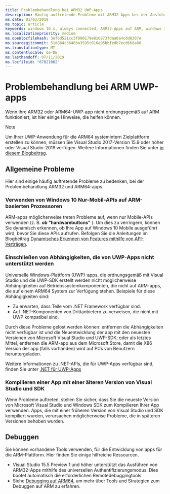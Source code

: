 ```yaml
---
title: Problembehandlung bei ARM32 UWP-Apps
description: Häufig auftretende Probleme mit ARM32-Apps bei der Ausführung auf ARM, und wie diese Probleme behoben werden können.
ms.date: 01/03/2019
ms.topic: article
keywords: windows 10 s, always connected, ARM32-Apps auf ARM, windows 10 auf ARM, problembehandlung
ms.localizationpriority: medium
ms.openlocfilehash: 3ef6d521cc3f090179e816873fdaa0a4cdd8307e
ms.sourcegitcommit: 51d884c3646ba3595c016e95bbfedb7ecd668a88
ms.translationtype: MT
ms.contentlocale: de-DE
ms.lasthandoff: 07/11/2019
ms.locfileid: "67821062"
---
```

# <a name="troubleshooting-arm-uwp-apps"></a>Problembehandlung bei ARM UWP-apps

Wenn Ihre ARM32 oder ARM64-UWP-app nicht ordnungsgemäß auf ARM funktioniert, ist hier einige Hinweise, die helfen können.

>[!NOTE]
> Um Ihrer UWP-Anwendung für die ARM64 systemintern Zielplattform erstellen zu können, müssen Sie Visual Studio 2017-Version 15.9 oder höher oder Visual Studio-2019 verfügen. Weitere Informationen finden Sie unter [in diesem Blogbeitrag](https://blogs.windows.com/buildingapps/2018/11/15/official-support-for-windows-10-on-arm-development).


## <a name="common-issues"></a>Allgemeine Probleme
Hier sind einige häufig auftretende Probleme zu bedenken, bei der Problembehandlung ARM32 und ARM64-apps.

### <a name="using-windows-10-mobile-only-apis-on-arm-based-processors"></a>Verwenden von Windows 10 Nur-Mobil-APIs auf ARM-basierten Prozessoren
ARM-apps möglicherweise treten Probleme auf, wenn nur Mobile-APIs verwenden (z. B. **ob "hardwarebuttons"** ). Um dies zu verringern, können Sie dynamisch erkennen, ob Ihre App auf Windows 10 Mobile ausgeführt wird, bevor Sie diese APIs aufrufen. Befolgen Sie die Anleitungen im Blogbeitrag [Dynamisches Erkennen von Features mithilfe von API-Verträgen](https://blogs.windows.com/buildingapps/2015/09/15/dynamically-detecting-features-with-api-contracts-10-by-10/).

### <a name="including-dependencies-not-supported-by-uwp-apps"></a>Einschließen von Abhängigkeiten, die von UWP-Apps nicht unterstützt werden
Universelle Windows-Plattform (UWP)-apps, die ordnungsgemäß mit Visual Studio und die UWP-SDK erstellt werden nicht möglicherweise Abhängigkeiten auf Betriebssystemkomponenten, die nicht auf ARM-apps, die auf einem ARM64 System zur Verfügung stehen. Beispiele für diese Abhängigkeiten sind:

- Zu erwarten, dass Teile vom .NET Framework verfügbar sind.
- Auf .NET-Komponenten von Drittanbietern zu verweisen, die nicht mit UWP kompatibel sind.

Durch diese Probleme gelöst werden können: entfernen die Abhängigkeiten nicht verfügbar ist und die Neuentwicklung der app mit den neuesten Versionen von Microsoft Visual Studio und UWP-SDK; oder als letztes Mittel, entfernen die ARM-app aus dem Microsoft Store, damit die X86 Version der app (falls vorhanden) wird auf PCs von Benutzern heruntergeladen.

Weitere Informationen zu .NET-APIs, die für UWP-Apps verfügbar sind, finden Sie unter [.NET für UWP-Apps](https://docs.microsoft.com/dotnet/api/index?view=dotnet-uwp-10.0)

### <a name="compiling-an-app-with-an-older-version-of-visual-studio-and-sdk"></a>Kompilieren einer App mit einer älteren Version von Visual Studio und SDK
Wenn Probleme auftreten, stellen Sie sicher, dass Sie die neueste Version von Microsoft Visual Studio und Windows SDK zum Kompilieren Ihrer App verwenden. Apps, die mit einer früheren Version von Visual Studio und SDK kompiliert wurden, verursachen möglicherweise Probleme, die in späteren Versionen behoben wurden.

## <a name="debugging"></a>Debuggen
Sie können vorhandene Tools verwenden, für die Entwicklung von apps für die ARM-Plattform. Hier finden Sie einige hilfreiche Ressourcen.

- Visual Studio 15.5 Preview 1 und höher unterstützt das Ausführen von ARM32-Apps mithilfe des universellen Authentifizierungsmodus. Dies bootet automatisch die erforderlichen Remotedebuggingtools.
- Siehe [Debugging auf ARM64](https://docs.microsoft.com/en-us/windows-hardware/drivers/debugger/debugging-arm64), um mehr über Tools und Strategien zum Debuggen auf ARM zu erfahren.
